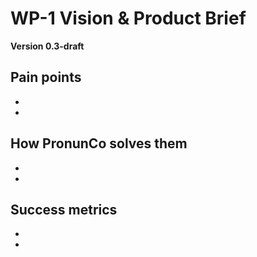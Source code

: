 # WP-1 Vision & Product Brief

**Version 0.3-draft**

## Pain points
- <add pain point>
- <add pain point>

## How PronunCo solves them
- <solution bullet>
- <solution bullet>

## Success metrics
- <metric bullet>
- <metric bullet>
